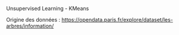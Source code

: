 Unsupervised Learning - KMeans

Origine des données : https://opendata.paris.fr/explore/dataset/les-arbres/information/
